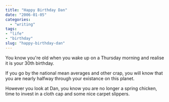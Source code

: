 ```yaml
---
title: "Happy Birthday Dan"
date: "2006-01-05"
categories: 
  - "writing"
tags:
- "life"
- "birthday"
slug: "happy-birthday-dan"
---
```


You know you're old when you wake up on a Thursday morning and realise it is your 30th birthday.
  
If you go by the national mean averages and other crap, you will know that you are nearly halfway through your existance on this planet.
  
However you look at Dan, you know you are no longer a spring chicken, time to invest in a cloth cap and some nice carpet slippers.
